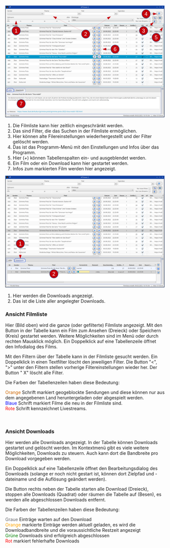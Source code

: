 ![Programmoberfläche](mtviewer-1.png)

1. Die Filmliste kann hier zeitlich eingeschränkt werden.
2. Das sind Filter, die das Suchen in der Filmliste ermöglichen.
3. Hier können alte Filereinstellungen wiederhergestellt und der Filter gelöscht werden.
4. Das ist das Programm-Menü mit den Einstellungen und Infos über das Programm.
5. Hier (*+*) können Tabellenspalten ein- und ausgeblendet werden.
6. Ein Film oder ein Download kann hier gestartet werden.
7. Infos zum markierten Film werden hier angezeigt.

![Programmoberfläche](mtviewer-2.png)
<br />

1. Hier werden die Downloads angezeigt.
2. Das ist die Liste aller angelegter Downloads.

### Ansicht Filmliste

Hier (Bild oben) wird die ganze (oder gefilterte) Filmliste angezeigt. Mit den Button in der Tabelle kann ein Film zum
Ansehen (Dreieck) oder Speichern (Kreis) gestartet werden. Weitere Möglichkeiten sind im Menü oder durch rechten
Mausklick möglich. Ein Doppelklick auf eine Tabellenzeile öffnet den Infodialog des Films.

Mit den Filtern über der Tabelle kann in der Filmliste gesucht werden. Ein Doppelklick in einen Textfilter löscht den
jeweiligen Filter. Die Button "<", ">" unter den Filtern stellen vorherige Filtereinstellungen wieder her. Der Button "
X" löscht alle Filter.

Die Farben der Tabellenzeilen haben diese Bedeutung:

<span style="color:#cc6600">Orange</span> Schrift markiert geogeblockte Sendungen und diese können nur aus dem
angegebenen Land heruntergeladen oder abgespielt werden.  
<span style="color:blue">Blaue</span> Schrift markiert Filme die neu in der Filmliste sind.  
<span style="color:red">Rote</span> Schrift kennzeichnet Livestreams.


<br />

### Ansicht Downloads

Hier werden alle Downloads angezeigt. In der Tabelle können Downloads gestartet und gelöscht werden. Im Kontextmenü gibt
es viele weitere Möglichkeiten, Downloads zu steuern. Auch kann dort die Bandbreite pro Download vorgegeben werden.

Ein Doppelklick auf eine Tabellenzeile öffnet den Bearbeitungsdialog des Downloads (solange er noch nicht gestart ist,
können dort Zielpfad und -dateiname und die Auflösung geändert werden).

Die Button rechts neben der Tabelle starten alle Download (Dreieck), stoppen alle Downloads (Quadrat) oder räumen die
Tabelle auf (Besen), es werden alle abgeschlossen Downloads entfernt.

Die Farben der Tabellenzeilen haben diese Bedeutung:

<span style="color:#636469">Graue</span> Einträge warten auf den Download  
<span style="color:orange">Orange</span> markierte Einträge werden aktuell geladen, es wird die Downloadbandbreite und
die voraussichtliche Restzeit angezeigt  
<span style="color:green">Grüne</span> Downloads sind erfolgreich abgeschlossen  
<span style="color:red">Rot</span> markiert fehlerhafte Downloads

 
